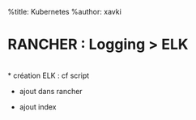 %title: Kubernetes 
%author: xavki


# RANCHER : Logging > ELK


<br>
* création ELK : cf script

* ajout dans rancher

* ajout index
